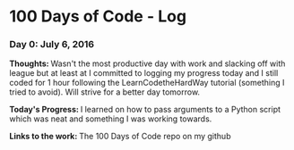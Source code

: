 # 100 Days of Code - Log

### Day 0: July 6, 2016

<b> Thoughts: </b> Wasn't the most productive day with work and slacking off with league but at least at I committed to logging my progress today and I still coded for 1 hour following the LearnCodetheHardWay tutorial (something I tried to avoid). Will strive for a better day tomorrow.

<b> Today's Progress: </b> I learned on how to pass arguments to a Python script which was neat and something I was working towards. 

<b> Links to the work: </b> The 100 Days of Code repo on my github



